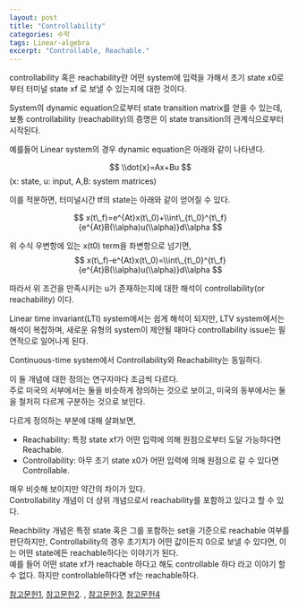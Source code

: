 ```yaml
---
layout: post
title: "Controllability"
categories: 수학
tags: Linear-algebra
excerpt: "Controllable, Reachable."
---
```


controllability 혹은 reachability란 어떤 system에 입력을 가해서 초기 state x0로 부터 터미널 state xf 로 보낼 수 있는지에 대한 것이다.  

System의 dynamic equation으로부터 state transition matrix를 얻을 수 있는데, 보통 controllability (reachability)의 증명은 이 state transition의 관계식으로부터 시작된다.

예를들어 Linear system의 경우 dynamic equation은 아래와 같이 나타낸다.
 
$$
\\dot{x}=Ax+Bu
$$
(x: state, u: input, A,B: system matrices)

이를 적분하면, 터미널시간 tf의 state는 아래와 같이 얻어질 수 있다.

$$
x(t\_f)=e^{At}x(t\_0)+\\int\_{t\_0}^{t\_f}{e^{At}B(\\alpha)u(\\alpha)}d\\alpha
$$

위 수식 우변항에 있는 x(t0) term을 좌변항으로 넘기면,
$$
x(t\_f)-e^{At}x(t\_0)=\\int\_{t\_0}^{t\_f}{e^{At}B(\\alpha)u(\\alpha)}d\\alpha
$$

따라서 위 조건을 만족시키는 u가 존재하는지에 대한 해석이 controllability(or reachability) 이다.

Linear time invariant(LTI) system에서는 쉽게 해석이 되지만, LTV system에서는 해석이 복잡하며, 새로운 유형의 system이 제안될 때마다 controllability issue는 필연적으로 일어나게 된다.

Continuous-time system에서 Controllability와 Reachability는 동일하다.

이 둘 개념에 대한 정의는  연구자마다 조금씩 다르다.  
주로 미국의 서부에서는 둘을 비슷하게 정의하는 것으로 보이고, 미국의 동부에서는 둘을 철저히 다르게 구분하는 것으로 보인다.

다르게 정의하는 부분에 대해 살펴보면,

* Reachability: 특정 state xf가 어떤 입력에 의해 원점으로부터 도달 가능하다면 Reachable.
* Controllability: 아무 초기 state x0가 어떤 입력에 의해 원점으로 갈 수 있다면 Controllable.

매우 비슷해 보이지만 약간의 차이가 있다.  
Controllability 개념이 더 상위 개념으로서 reachability를 포함하고 있다고 할 수 있다.

Reachbility 개념은 특정 state 혹은 그를 포함하는 set을 기준으로 reachable 여부를 판단하지만, Controllability의 경우 초기치가 어떤 값이든지 0으로 보낼 수 있다면, 이는 어떤 state에든 reachable하다는 이야기가 된다.   
예를 들어 어떤 state xf가 reachable 하다고 해도 controllable 하다 라고 이야기 할 수 없다. 하지만 controllable하다면 xf는 reachable하다.

[참고문헌1](https://ocw.mit.edu/courses/electrical-engineering-and-computer-science/6-241j-dynamic-systems-and-control-spring-2011/lecture-notes/MIT6_241JS11_lec20.pdf), [참고문헌2](http://www.cds.caltech.edu/~murray/courses/cds101/fa04/caltech/am04_ch5-24oct04.pdf). , [참고문헌3](https://see.stanford.edu/materials/lsoeldsee263/18-contr.pdf), [참고문헌4](http://sigpromu.org/steve/research/Systems_Theory.pdf)